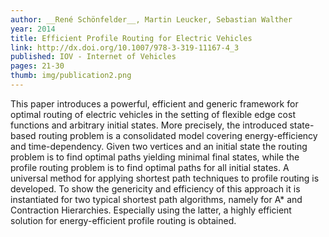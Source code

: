 ```yaml
---
author: __René Schönfelder__, Martin Leucker, Sebastian Walther
year: 2014
title: Efficient Profile Routing for Electric Vehicles
link: http://dx.doi.org/10.1007/978-3-319-11167-4_3
published: IOV - Internet of Vehicles
pages: 21-30
thumb: img/publication2.png
---
```


This paper introduces a powerful, efficient and generic framework for optimal routing of electric vehicles in the setting of flexible edge cost functions and arbitrary initial states.
More precisely, the introduced state-based routing problem is a consolidated model covering energy-efficiency and time-dependency. Given two vertices and an initial state the routing problem is to find optimal paths yielding minimal final states, while the profile routing problem is to find optimal paths for all initial states. A universal method for applying shortest path techniques to profile routing is developed. To show the genericity and efficiency of this approach it is instantiated for two typical shortest path algorithms, namely for A* and Contraction Hierarchies. Especially using the latter, a highly efficient solution for energy-efficient profile routing is obtained.
